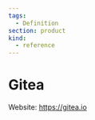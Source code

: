 ```yaml
---
tags:
  - Definition
section: product
kind:
  - reference
---
```


# Gitea

Website: <https://gitea.io>
